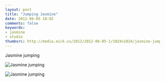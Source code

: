 ```yaml
---
layout: post
title: "Jumping Jasmine"
date: 2012-06-05 18:02
comments: false
keywords: 
- jasmine
- studio
thumbsrc: http://media.eick.us/2012/2012-06-05-1/1024x1024/jasmine-jumping-11.jpg
---
```

Jasmine jumping



![Jasmine jumping](http://media.eick.us/media/photographs/2012/2012-06-05-1/jasmine-jumping-12.jpg)




![Jasmine jumping](http://media.eick.us/media/photographs/2012/2012-06-05-1/jasmine-jumping-11.jpg)
